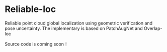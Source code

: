 # Reliable-loc
Reliable point cloud global localization using geometric verification and pose uncertainty. The implementary is based on PatchAugNet and Overlap-loc


Source code is coming soon！
